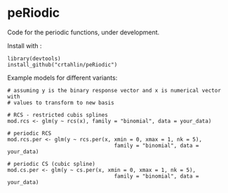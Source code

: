 peRiodic
===========

Code for the periodic functions, under development.

Install with :

```
library(devtools)
install_github("crtahlin/peRiodic")
```

Example models for different variants:

```
# assuming y is the binary response vector and x is numerical vector with
# values to transform to new basis

# RCS - restricted cubis splines
mod.rcs <- glm(y ~ rcs(x), family = "binomial", data = your_data)

# periodic RCS
mod.rcs.per <- glm(y ~ rcs.per(x, xmin = 0, xmax = 1, nk = 5),
                                  family = "binomial", data = your_data)
                                  
# periodic CS (cubic spline)
mod.cs.per <- glm(y ~ cs.per(x, xmin = 0, xmax = 1, nk = 5),
                                  family = "binomial", data = your_data)

```